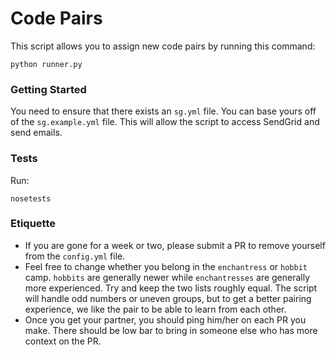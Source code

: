 Code Pairs
====
This script allows you to assign new code pairs by running this command:
```
python runner.py
```

### Getting Started
You need to ensure that there exists an `sg.yml` file. You can base yours off of the `sg.example.yml` file.
This will allow the script to access SendGrid and send emails.

### Tests
Run:
```
nosetests
```

### Etiquette

- If you are gone for a week or two, please submit a PR to remove yourself from the `config.yml` file.
- Feel free to change whether you belong in the `enchantress` or `hobbit` camp. `hobbits` are generally newer
  while `enchantresses` are generally more experienced. Try and keep the two lists roughly equal. The script 
      will handle odd numbers or uneven groups, but to get a better pairing experience, we like the pair to be 
      able to learn from each other.
- Once you get your partner, you should ping him/her on each PR you make. There should be low bar to bring in
  someone else who has more context on the PR.

